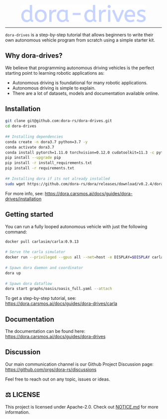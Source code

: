 <p align="center">
    <img src="./docs/src/logo.svg" width="400">
</p>

---

`dora-drives` is a step-by-step tutorial that allows beginners to write their own autonomous vehicle program from scratch using a simple starter kit.

## Why dora-drives?

We believe that programming autonomous driving vehicles is the perfect starting point to learning robotic applications as:
- Autonomous driving is foundational for many robotic applications.
- Autonomous driving is simple to explain.
- There are a lot of datasets, models and documentation available online.

## Installation

```bash
git clone git@github.com:dora-rs/dora-drives.git
cd dora-drives

## Installing dependencies
conda create -n dora3.7 python=3.7 -y
conda activate dora3.7
conda install pytorch=1.11.0 torchvision=0.12.0 cudatoolkit=11.3 -c pytorch -y
pip install --upgrade pip
pip install -r install_requirements.txt
pip install -r requirements.txt

## Installing dora if its not already installed
sudo wget https://github.com/dora-rs/dora/releases/download/v0.2.4/dora-v0.2.4-x86_64-Linux.zip && sudo unzip dora-v0.2.4-x86_64-Linux.zip -d /usr/local/bin 
```

For more info, see: https://dora.carsmos.ai/docs/guides/dora-drives/installation

## Getting started

You can run a fully looped autonomous vehicle with just the following command:

```bash
docker pull carlasim/carla:0.9.13

# Serve the carla simulator
docker run --privileged --gpus all --net=host -e DISPLAY=$DISPLAY carlasim/carla:0.9.13 /bin/bash ./CarlaUE4.sh -carla-server -world-port=2000 -RenderOffScreen

# Spawn dora daemon and coordinator
dora up

# Spawn dora dataflow
dora start graphs/oasis/oasis_full.yaml --attach
```

To get a step-by-step tutorial, see: https://dora.carsmos.ai/docs/guides/dora-drives/carla

## Documentation

The documentation can be found here: https://dora.carsmos.ai/docs/guides/dora-drives

## Discussion

Our main communication channel is our Github Project Discussion page: https://github.com/orgs/dora-rs/discussions

Feel free to reach out on any topic, issues or ideas.

## ⚖️ LICENSE 

This project is licensed under Apache-2.0. Check out [NOTICE.md](NOTICE.md) for more information.
